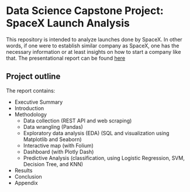 # Data Science Capstone Project: SpaceX Launch Analysis
This repository is intended to analyze launches done by SpaceX. In other words, if one were to establish similar company as SpaceX, one has the necessary information or at least insights on how to start a company like that. The presentational report can be found [here](https://github.com/vincadrn/datasci/blob/main/Project%20Report.pdf)

## Project outline
The report contains:
- Executive Summary
- Introduction
- Methodology
  - Data collection (REST API and web scraping)
  - Data wrangling (Pandas)
  - Exploratory data analysis (EDA) (SQL and visualization using Matplotlib and Seaborn)
  - Interactive map (with Folium)
  - Dashboard (with Plotly Dash)
  - Predictive Analysis (classification, using Logistic Regression, SVM, Decision Tree, and KNN)
- Results
- Conclusion
- Appendix
